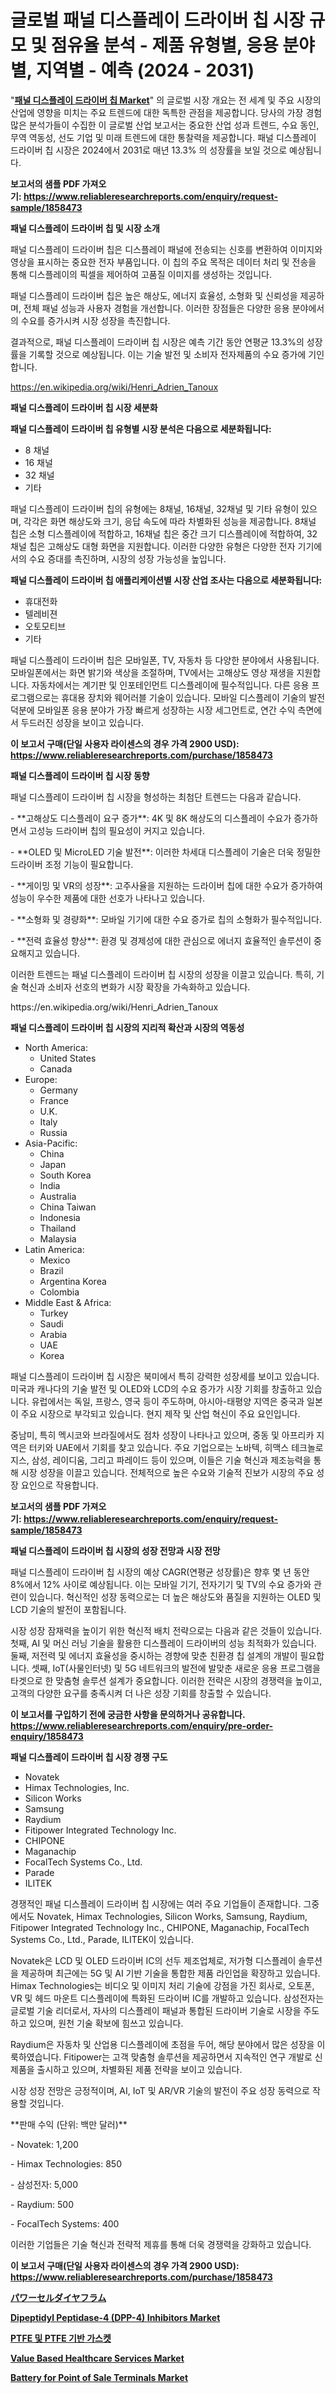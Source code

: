 <p><h1>글로벌 패널 디스플레이 드라이버 칩 시장 규모 및 점유율 분석 - 제품 유형별, 응용 분야별, 지역별 - 예측 (2024 - 2031)</h1></p><p>"<strong><a href="https://www.reliableresearchreports.com/panel-display-driver-chips-r1858473">패널 디스플레이 드라이버 칩 Market</a></strong>" 의 글로벌 시장 개요는 전 세계 및 주요 시장의 산업에 영향을 미치는 주요 트렌드에 대한 독특한 관점을 제공합니다. 당사의 가장 경험 많은 분석가들이 수집한 이 글로벌 산업 보고서는 중요한 산업 성과 트렌드, 수요 동인, 무역 역동성, 선도 기업 및 미래 트렌드에 대한 통찰력을 제공합니다. 패널 디스플레이 드라이버 칩 시장은 2024에서 2031로 매년 13.3% 의 성장률을 보일 것으로 예상됩니다.</p>
<p><strong>보고서의 샘플 PDF 가져오기:&nbsp;<a href="https://www.reliableresearchreports.com/enquiry/request-sample/1858473">https://www.reliableresearchreports.com/enquiry/request-sample/1858473</a></strong></p>
<p><strong>패널 디스플레이 드라이버 칩 및 시장 소개</strong></p>
<p><p>패널 디스플레이 드라이버 칩은 디스플레이 패널에 전송되는 신호를 변환하여 이미지와 영상을 표시하는 중요한 전자 부품입니다. 이 칩의 주요 목적은 데이터 처리 및 전송을 통해 디스플레이의 픽셀을 제어하여 고품질 이미지를 생성하는 것입니다.</p><p>패널 디스플레이 드라이버 칩은 높은 해상도, 에너지 효율성, 소형화 및 신뢰성을 제공하며, 전체 패널 성능과 사용자 경험을 개선합니다. 이러한 장점들은 다양한 응용 분야에서의 수요를 증가시켜 시장 성장을 촉진합니다. </p><p>결과적으로, 패널 디스플레이 드라이버 칩 시장은 예측 기간 동안 연평균 13.3%의 성장률을 기록할 것으로 예상됩니다. 이는 기술 발전 및 소비자 전자제품의 수요 증가에 기인합니다.</p></p>
<p><a href="https://en.wikipedia.org/wiki/Henri_Adrien_Tanoux">https://en.wikipedia.org/wiki/Henri_Adrien_Tanoux</a></p>
<p><strong>패널 디스플레이 드라이버 칩 시장 세분화</strong></p>
<p><strong>패널 디스플레이 드라이버 칩 유형별 시장 분석은 다음으로 세분화됩니다:</strong></p>
<p><ul><li>8 채널</li><li>16 채널</li><li>32 채널</li><li>기타</li></ul></p>
<p><p>패널 디스플레이 드라이버 칩의 유형에는 8채널, 16채널, 32채널 및 기타 유형이 있으며, 각각은 화면 해상도와 크기, 응답 속도에 따라 차별화된 성능을 제공합니다. 8채널 칩은 소형 디스플레이에 적합하고, 16채널 칩은 중간 크기 디스플레이에 적합하여, 32채널 칩은 고해상도 대형 화면을 지원합니다. 이러한 다양한 유형은 다양한 전자 기기에서의 수요 증대를 촉진하며, 시장의 성장 가능성을 높입니다.</p></p>
<p><strong>패널 디스플레이 드라이버 칩 애플리케이션별 시장 산업 조사는 다음으로 세분화됩니다:</strong></p>
<p><ul><li>휴대전화</li><li>텔레비젼</li><li>오토모티브</li><li>기타</li></ul></p>
<p><p>패널 디스플레이 드라이버 칩은 모바일폰, TV, 자동차 등 다양한 분야에서 사용됩니다. 모바일폰에서는 화면 밝기와 색상을 조절하며, TV에서는 고해상도 영상 재생을 지원합니다. 자동차에서는 계기판 및 인포테인먼트 디스플레이에 필수적입니다. 다른 응용 프로그램으로는 휴대용 장치와 웨어러블 기술이 있습니다. 모바일 디스플레이 기술의 발전 덕분에 모바일폰 응용 분야가 가장 빠르게 성장하는 시장 세그먼트로, 연간 수익 측면에서 두드러진 성장을 보이고 있습니다.</p></p>
<p><strong>이 보고서 구매(단일 사용자 라이센스의 경우 가격 2900 USD): <a href="https://www.reliableresearchreports.com/purchase/1858473">https://www.reliableresearchreports.com/purchase/1858473</a></strong></p>
<p><strong>패널 디스플레이 드라이버 칩 시장 동향</strong></p>
<p><p>패널 디스플레이 드라이버 칩 시장을 형성하는 최첨단 트렌드는 다음과 같습니다.</p><p>- **고해상도 디스플레이 요구 증가**: 4K 및 8K 해상도의 디스플레이 수요가 증가하면서 고성능 드라이버 칩의 필요성이 커지고 있습니다.</p><p>- **OLED 및 MicroLED 기술 발전**: 이러한 차세대 디스플레이 기술은 더욱 정밀한 드라이버 조정 기능이 필요합니다.</p><p>- **게이밍 및 VR의 성장**: 고주사율을 지원하는 드라이버 칩에 대한 수요가 증가하여 성능이 우수한 제품에 대한 선호가 나타나고 있습니다.</p><p>- **소형화 및 경량화**: 모바일 기기에 대한 수요 증가로 칩의 소형화가 필수적입니다.</p><p>- **전력 효율성 향상**: 환경 및 경제성에 대한 관심으로 에너지 효율적인 솔루션이 중요해지고 있습니다.</p><p>이러한 트렌드는 패널 디스플레이 드라이버 칩 시장의 성장을 이끌고 있습니다. 특히, 기술 혁신과 소비자 선호의 변화가 시장 확장을 가속화하고 있습니다.</p></p>
<p>https://en.wikipedia.org/wiki/Henri_Adrien_Tanoux</p>
<p><strong>패널 디스플레이 드라이버 칩 시장의 지리적 확산과 시장의 역동성</strong></p>
<p><ul>
    <li>
        North America:
        <ul>
            <li>United States</li>
            <li>Canada</li>
        </ul>
    </li>
    <li>
        Europe:
        <ul>
            <li>Germany</li>
            <li>France</li>
            <li>U.K.</li>
            <li>Italy</li>
            <li>Russia</li>
        </ul>
    </li>
    <li>
        Asia-Pacific:
        <ul>
            <li>China</li>
            <li>Japan</li>
            <li>South Korea</li>
            <li>India</li>
            <li>Australia</li>
            <li>China Taiwan</li>
            <li>Indonesia</li>
            <li>Thailand</li>
            <li>Malaysia</li>
        </ul>
    </li>
    <li>
        Latin America:
        <ul>
            <li>Mexico</li>
            <li>Brazil</li>
            <li>Argentina Korea</li>
            <li>Colombia</li>
        </ul>
    </li>
    <li>
        Middle East & Africa:
        <ul>
            <li>Turkey</li>
            <li>Saudi</li>
            <li>Arabia</li>
            <li>UAE</li>
            <li>Korea</li>
        </ul>
    </li>
    </ul></p>
<p><p>패널 디스플레이 드라이버 칩 시장은 북미에서 특히 강력한 성장세를 보이고 있습니다. 미국과 캐나다의 기술 발전 및 OLED와 LCD의 수요 증가가 시장 기회를 창출하고 있습니다. 유럽에서는 독일, 프랑스, 영국 등이 주도하며, 아시아-태평양 지역은 중국과 일본이 주요 시장으로 부각되고 있습니다. 현지 제작 및 산업 혁신이 주요 요인입니다.</p><p>중남미, 특히 멕시코와 브라질에서도 점차 성장이 나타나고 있으며, 중동 및 아프리카 지역은 터키와 UAE에서 기회를 찾고 있습니다. 주요 기업으로는 노바텍, 히맥스 테크놀로지스, 삼성, 레이디움, 그리고 파레이드 등이 있으며, 이들은 기술 혁신과 제조능력을 통해 시장 성장을 이끌고 있습니다. 전체적으로 높은 수요와 기술적 진보가 시장의 주요 성장 요인으로 작용합니다.</p></p>
<p><strong>보고서의 샘플 PDF 가져오기:&nbsp;<a href="https://www.reliableresearchreports.com/enquiry/request-sample/1858473">https://www.reliableresearchreports.com/enquiry/request-sample/1858473</a></strong></p>
<p><strong>패널 디스플레이 드라이버 칩 시장의 성장 전망과 시장 전망</strong></p>
<p><p>패널 디스플레이 드라이버 칩 시장의 예상 CAGR(연평균 성장률)은 향후 몇 년 동안 8%에서 12% 사이로 예상됩니다. 이는 모바일 기기, 전자기기 및 TV의 수요 증가와 관련이 있습니다. 혁신적인 성장 동력으로는 더 높은 해상도와 품질을 지원하는 OLED 및 LCD 기술의 발전이 포함됩니다. </p><p>시장 성장 잠재력을 높이기 위한 혁신적 배치 전략으로는 다음과 같은 것들이 있습니다. 첫째, AI 및 머신 러닝 기술을 활용한 디스플레이 드라이버의 성능 최적화가 있습니다. 둘째, 저전력 및 에너지 효율성을 중시하는 경향에 맞춘 친환경 칩 설계의 개발이 필요합니다. 셋째, IoT(사물인터넷) 및 5G 네트워크의 발전에 발맞춘 새로운 응용 프로그램을 타겟으로 한 맞춤형 솔루션 설계가 중요합니다. 이러한 전략은 시장의 경쟁력을 높이고, 고객의 다양한 요구를 충족시켜 더 나은 성장 기회를 창출할 수 있습니다.</p></p>
<p><strong>이 보고서를 구입하기 전에 궁금한 사항을 문의하거나 공유합니다. <a href="https://www.reliableresearchreports.com/enquiry/pre-order-enquiry/1858473">https://www.reliableresearchreports.com/enquiry/pre-order-enquiry/1858473</a></strong></p>
<p><strong>패널 디스플레이 드라이버 칩 시장 경쟁 구도</strong></p>
<p><ul><li>Novatek</li><li>Himax Technologies, Inc.</li><li>Silicon Works</li><li>Samsung</li><li>Raydium</li><li>Fitipower Integrated Technology Inc.</li><li>CHIPONE</li><li>Maganachip</li><li>FocalTech Systems Co., Ltd.</li><li>Parade</li><li>ILITEK</li></ul></p>
<p><p>경쟁적인 패널 디스플레이 드라이버 칩 시장에는 여러 주요 기업들이 존재합니다. 그중에서도 Novatek, Himax Technologies, Silicon Works, Samsung, Raydium, Fitipower Integrated Technology Inc., CHIPONE, Maganachip, FocalTech Systems Co., Ltd., Parade, ILITEK이 있습니다.</p><p>Novatek은 LCD 및 OLED 드라이버 IC의 선두 제조업체로, 저가형 디스플레이 솔루션을 제공하며 최근에는 5G 및 AI 기반 기술을 통합한 제품 라인업을 확장하고 있습니다. Himax Technologies는 비디오 및 이미지 처리 기술에 강점을 가진 회사로, 오토폰, VR 및 헤드 마운트 디스플레이에 특화된 드라이버 IC를 개발하고 있습니다. 삼성전자는 글로벌 기술 리더로서, 자사의 디스플레이 패널과 통합된 드라이버 기술로 시장을 주도하고 있으며, 원천 기술 확보에 힘쓰고 있습니다.</p><p>Raydium은 자동차 및 산업용 디스플레이에 초점을 두어, 해당 분야에서 많은 성장을 이룩하였습니다. Fitipower는 고객 맞춤형 솔루션을 제공하면서 지속적인 연구 개발로 신제품을 출시하고 있으며, 차별화된 제품 전략을 보이고 있습니다. </p><p>시장 성장 전망은 긍정적이며, AI, IoT 및 AR/VR 기술의 발전이 주요 성장 동력으로 작용할 것입니다.</p><p>**판매 수익 (단위: 백만 달러)**</p><p>- Novatek: 1,200</p><p>- Himax Technologies: 850</p><p>- 삼성전자: 5,000</p><p>- Raydium: 500</p><p>- FocalTech Systems: 400</p><p>이러한 기업들은 기술 혁신과 전략적 제휴를 통해 더욱 경쟁력을 강화하고 있습니다.</p></p>
<p><strong>이 보고서 구매(단일 사용자 라이센스의 경우 가격 2900 USD): <a href="https://www.reliableresearchreports.com/purchase/1858473">https://www.reliableresearchreports.com/purchase/1858473</a></strong></p>
<p><strong><p><a href="https://github.com/mohamedbakry57/Market-Research-Report-List-6/blob/main/975746587388.md">パワーセルダイヤフラム</a></p><p><a href="https://github.com/luckyshygirl/Market-Research-Report-List-6/blob/main/dipeptidyl-peptidase-4-dpp-4-inhibitors-market.md">Dipeptidyl Peptidase-4 (DPP-4) Inhibitors Market</a></p><p><a href="https://github.com/laholand/Market-Research-Report-List-6/blob/main/5476342108283.md">PTFE 및 PTFE 기반 가스켓</a></p><p><a href="https://www.linkedin.com/pulse/global-perspectives-value-based-healthcare-services-market-qdlsf?trackingId=E75ie1o2RHeMG2bKInOyaQ%3D%3D">Value Based Healthcare Services Market</a></p><p><a href="https://issuu.com/reportprime-2/docs/battery-for-point-of-sale-terminals_9518e5c9533cf1">Battery for Point of Sale Terminals Market</a></p></strong></p>
<p></p>